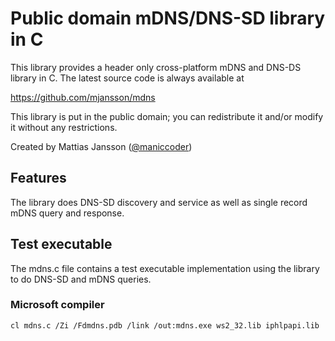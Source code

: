 # Public domain mDNS/DNS-SD library in C

This library provides a header only cross-platform mDNS and DNS-DS library in C. The latest source code is always available at

https://github.com/mjansson/mdns

This library is put in the public domain; you can redistribute it and/or modify it without any restrictions.

Created by Mattias Jansson ([@maniccoder](https://twitter.com/maniccoder))

## Features

The library does DNS-SD discovery and service as well as single record mDNS query and response.

## Test executable
The mdns.c file contains a test executable implementation using the library to do DNS-SD and mDNS queries.

### Microsoft compiler
`cl mdns.c /Zi /Fdmdns.pdb /link /out:mdns.exe ws2_32.lib iphlpapi.lib`

